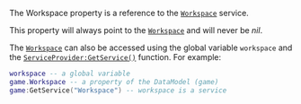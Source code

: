 The Workspace property is a reference to the [`Workspace`](https://create.roblox.com/docs/reference/engine/classes/Workspace) service.

This property will always point to the [`Workspace`](https://create.roblox.com/docs/reference/engine/classes/Workspace) and will never be
*nil*.

The [`Workspace`](https://create.roblox.com/docs/reference/engine/classes/Workspace) can also be accessed using the global variable
`workspace` and the [`ServiceProvider:GetService()`](https://create.roblox.com/docs/reference/engine/classes/ServiceProvider#GetService) function. For
example:
```lua
workspace -- a global variable
game.Workspace -- a property of the DataModel (game)
game:GetService("Workspace") -- workspace is a service
```